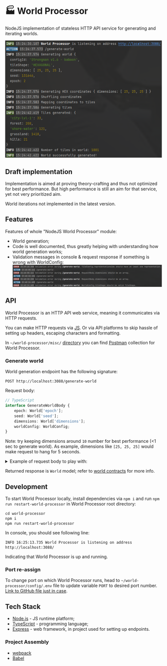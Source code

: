 # 🏭 World Processor

NodeJS implementation of stateless HTTP API service for generating and iterating worlds.

![World Processor console preview](misc/readme-preview-console.png "World Processor console preview")

## Draft implementation

Implementation is aimed at proving theory-crafting and thus not optimized for best performance.
But high performance is still an aim for that service, yet not very prioritized aim.

World iterations not implemented in the latest version.

## Features
Features of whole "NodeJS World Processor" module:

* World generation;
* Code is well documented, thus greatly helping with understanding how world generation works;
* Validation messages in console & request response if something is wrong with WorldConfig:
![World Processor validation error preview](misc/readme-validation-error-preview.png "World Processor validation error preview")

## API
World Processor is an HTTP API web service, meaning it communicates via HTTP requests.

You can make HTTP requests via [JS](https://developer.mozilla.org/en-US/docs/Web/API/Fetch_API). Or via API platforms
to skip hassle of setting up headers, escaping characters and formatting.

In `~/world-processor/misc/` [directory](https://github.com/Max-Dov/strongson/blob/main/world-processor/misc/Strongson%20World%20Processor%20(NodeJS)%20API.postman_collection.json)
you can find [Postman](https://www.postman.com) collection for World Processor.

### Generate world
World generation endpoint has the following signature:
```
POST http://localhost:3088/generate-world
```

Request body:

```typescript
// TypeScript
interface GenerateWorldBody {
    epoch: World['epoch'];
    seed: World['seed'];
    dimensions: World['dimensions'];
    worldConfig: WorldConfig;
}
```
Note: try keeping dimensions around `10` number for best performance (<1 sec to generate world). As example, dimensions like `[25, 25, 25]` would make request to hang for 5 seconds.

<details> 
  <summary>Example of request body to play with:</summary>

```JSON
{
  "dimensions": [
    10,
    10,
    10
  ],
  "epoch": 2,
  "seed": 131646,
  "worldConfig":
  {
    "tileShape": "HEXAGONAL",
    "id": "Strongson v1.6 - baboon",
    "tiles": [
      {
        "id": "grassland",
        "representationsIds": [
          "0",
          "1",
          "2",
          "3",
          "4",
          "5"
        ],
        "mutationChance": 1,
        "mutationWeight": 1
      },
      {
        "id": "hills",
        "neighbors": [
          {
            "configId": "hills",
            "neighborConfigId": "city-lvl-1",
            "maxAmount": 0,
            "maxDistance": 10
          },
          {
            "configId": "hills",
            "neighborConfigId": "hills",
            "maxAmount": 10,
            "maxDistance": 20
          }
        ],
        "representationsIds": [
          "0",
          "1",
          "2",
          "3",
          "4",
          "5"
        ],
        "mutationChance": 1,
        "mutationWeight": 2,
        "mutationWeightMultiplier": 3,
        "mutationWeightMultiplierRadius": 3,
        "minAge": 5
      },
      {
        "id": "forest",
        "neighbors": [
          {
            "configId": "forest",
            "neighborConfigId": "city-lvl-1",
            "maxAmount": 0,
            "maxDistance": 5
          },
          {
            "configId": "forest",
            "neighborConfigId": "forest",
            "maxAmount": 40,
            "maxDistance": 15
          }
        ],
        "representationsIds": [
          "0",
          "1",
          "2",
          "3",
          "4",
          "5"
        ],
        "mutationChance": 1,
        "mutationWeight": 2,
        "mutationWeightMultiplier": 3,
        "mutationWeightMultiplierRadius": 3,
        "minAge": 5
      },
      {
        "id": "city-lvl-1",
        "neighbors": [
          {
            "configId": "city-lvl-1",
            "neighborConfigId": "city-lvl-1",
            "maxAmount": 15,
            "maxDistance": 30
          },
          {
            "configId": "city-lvl-1",
            "neighborConfigId": "mountain",
            "maxDistance": 3,
            "maxAmount": 0
          },
          {
            "configId": "city-lvl-1",
            "neighborConfigId": "hills",
            "maxAmount": 0,
            "maxDistance": 5
          },
          {
            "configId": "city-lvl-1",
            "neighborConfigId": "forest",
            "maxAmount": 0,
            "maxDistance": 5
          }
        ],
        "representationsIds": [
          "0",
          "1",
          "2",
          "3",
          "4",
          "5",
          "6",
          "7"
        ],
        "mutationChance": 1,
        "mutationWeight": 5,
        "mutationWeightMultiplier": 3,
        "mutationWeightMultiplierRadius": 1,
        "mutationChanceMultiplier": 2,
        "mutationChanceMultiplierRadius": 1,
        "maxAge": 8
      },
      {
        "id": "shore-water",
        "neighbors": [
          {
            "configId": "shore-water",
            "neighborConfigId": "mountains",
            "maxAmount": 0,
            "maxDistance": 3
          },
          {
            "configId": "shore-water",
            "maxAmount": 30,
            "maxDistance": 20,
            "neighborConfigId": "shore-water"
          }
        ],
        "mutationChance": 1,
        "minAge": 10,
        "mutationWeight": 2,
        "mutationChanceMultiplier": 5,
        "mutationChanceMultiplierRadius": 1,
        "representationsIds": [
          "0",
          "1",
          "2",
          "3",
          "4",
          "5"
        ],
        "mutationWeightMultiplier": 3,
        "mutationWeightMultiplierRadius": 3
      },
      {
        "id": "mountains",
        "neighbors": [
          {
            "configId": "mountains",
            "neighborConfigId": "hills",
            "minAmount": 3,
            "maxDistance": 1
          }
        ],
        "mutationChance": 1,
        "minAge": 20,
        "mutationWeight": 30,
        "mutationChanceMultiplier": 3,
        "mutationChanceMultiplierRadius": 2,
        "representationsIds": [
          "0",
          "1",
          "2",
          "3",
          "4",
          "5"
        ]
      }
    ]
  }
}
```

</details>

Returned response is `World` model; refer to [world contracts](https://github.com/Max-Dov/strongson/blob/main/notes/contracts.md#world-contracts) for more info.

## Development
To start World Processor locally, install dependencies via `npm i` and run `npm run restart-world-processor` in World Processor root directory:
```
cd world-processor
npm i
npm run restart-world-processor
```
In console, you should see following line:
```
INFO 16:25:13.735 World Processor is listening on address http://localhost:3088/
```
Indicating that World Processor is up and running.

### Port re-assign

To change port on which World Processor runs, head to `~/world-processor/config/.env` file 
to update variable `PORT` to desired port number.
[Link to GitHub file just in case](https://github.com/Max-Dov/strongson/blob/main/world-processor/config/.env).

## Tech Stack

* [Node.js](https://nodejs.org/en/) - JS runtime platform;
* [TypeScript](https://www.typescriptlang.org/) - programming language;
* [Express](https://expressjs.com) - web framework, in project used for setting up endpoints.

### Project Assembly
* [webpack](https://webpack.js.org/)
* [Babel](https://babeljs.io/)